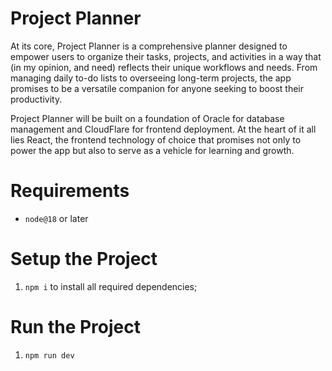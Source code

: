 # Project Planner

At its core, Project Planner is a comprehensive planner designed to empower users to organize their tasks, projects, and activities in a way that (in my opinion, and need) reflects their unique workflows and needs. From managing daily to-do lists to overseeing long-term projects, the app promises to be a versatile companion for anyone seeking to boost their productivity.

Project Planner will be built on a foundation of Oracle for database management and CloudFlare for frontend deployment. At the heart of it all lies React, the frontend technology of choice that promises not only to power the app but also to serve as a vehicle for learning and growth.

# Requirements
- `node@18` or later

# Setup the Project
1. `npm i` to install all required dependencies;

# Run the Project
1. `npm run dev`